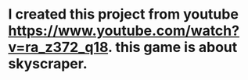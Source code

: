 # I created this project from youtube https://www.youtube.com/watch?v=ra_z372_q18. this game is about skyscraper.
